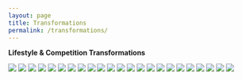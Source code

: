 ```yaml
---
layout: page
title: Transformations
permalink: /transformations/
---
```


**Lifestyle & Competition Transformations**


<div class="gallery-box">
  <div class="gallery">
    <img src="/images/transformations/transformation01.jpeg">
    <img src="/images/transformations/transformation02.jpeg">
    <img src="/images/transformations/transformation03.jpeg">
    <img src="/images/transformations/transformation04.jpeg">
    <img src="/images/transformations/transformation05.jpeg">
    <img src="/images/transformations/transformation06.jpeg">
    <img src="/images/transformations/transformation07.jpeg">
    <img src="/images/transformations/transformation08.jpeg">
    <img src="/images/transformations/transformation09.jpeg">
    <img src="/images/transformations/transformation10.jpeg">
    <img src="/images/transformations/transformation11.jpeg">
    <img src="/images/transformations/transformation12.jpeg">
    <img src="/images/transformations/transformation13.jpeg">
    <img src="/images/transformations/transformation14.jpeg">
    <img src="/images/transformations/transformation15.jpeg">
    <img src="/images/transformations/transformation16.jpeg">
    <img src="/images/transformations/transformation17.jpeg">
    <img src="/images/transformations/transformation18.jpeg">
    <img src="/images/transformations/transformation19.jpeg">
    <img src="/images/transformations/transformation20.jpeg">
    <img src="/images/transformations/transformation21.jpeg">
    <img src="/images/transformations/transformation22.jpeg">
    <img src="/images/transformations/transformation23.jpeg">
  </div>
</div>
